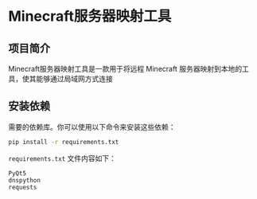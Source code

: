 # Minecraft服务器映射工具

## 项目简介
Minecraft服务器映射工具是一款用于将远程 Minecraft 服务器映射到本地的工具，使其能够通过局域网方式连接

## 安装依赖
需要的依赖库。你可以使用以下命令来安装这些依赖：

```bash
pip install -r requirements.txt
```

`requirements.txt` 文件内容如下：

```plaintext
PyQt5
dnspython
requests
```


